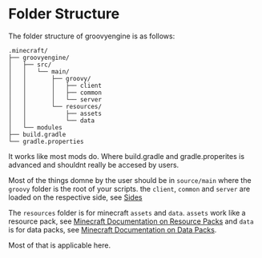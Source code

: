 # Folder Structure

The folder structure of groovyengine is as follows:

```
.minecraft/
├── groovyengine/
│   ├── src/
│   │   └── main/
│   │       ├── groovy/
│   │       │   ├── client
│   │       │   ├── common
│   │       │   └── server
│   │       └── resources/
│   │           ├── assets
│   │           └── data
│   └── modules
├── build.gradle
└── gradle.properties
```

It works like most mods do. Where build.gradle and gradle.properites is advanced
and shouldnt really be accesed by users.

Most of the things domne by the user should be in `source/main` where the 
`groovy` folder is the root of your scripts. the `client`, `common` and `server` are
loaded on the respective side, see [Sides](Sides)

The `resources` folder is for minecraft `assets` and `data`. `assets` work like a resource pack, see 
[Minecraft Documentation on Resource Packs](https://minecraft.fandom.com/wiki/Resource_pack)
and `data` is for data packs, see 
[Minecraft Documentation on Data Packs](https://minecraft.fandom.com/wiki/Data_pack).

Most of that is applicable here.
